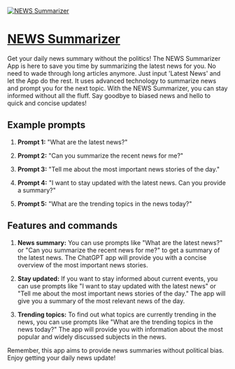 [![NEWS Summarizer](https://files.oaiusercontent.com/file-5QZJEfhf37UAajTImNpxm1r5?se=2123-10-17T04%3A48%3A23Z&sp=r&sv=2021-08-06&sr=b&rscc=max-age%3D31536000%2C%20immutable&rscd=attachment%3B%20filename%3D5ac175e5-7adf-408f-89c4-62b7530f9e3d.png&sig=MF7kbLLTa/n2cmOB97d9FJxzwqkMun3anpqHLzy7fGY%3D)](https://chat.openai.com/g/g-URMafQVdi-news-summarizer)

# [NEWS Summarizer](https://chat.openai.com/g/g-URMafQVdi-news-summarizer)

Get your daily news summary without the politics! The NEWS Summarizer App is here to save you time by summarizing the latest news for you. No need to wade through long articles anymore. Just input 'Latest News' and let the App do the rest. It uses advanced technology to summarize news and prompt you for the next topic. With the NEWS Summarizer, you can stay informed without all the fluff. Say goodbye to biased news and hello to quick and concise updates!

## Example prompts

1. **Prompt 1:** "What are the latest news?"

2. **Prompt 2:** "Can you summarize the recent news for me?"

3. **Prompt 3:** "Tell me about the most important news stories of the day."

4. **Prompt 4:** "I want to stay updated with the latest news. Can you provide a summary?"

5. **Prompt 5:** "What are the trending topics in the news today?"

## Features and commands

1. **News summary:** You can use prompts like "What are the latest news?" or "Can you summarize the recent news for me?" to get a summary of the latest news. The ChatGPT app will provide you with a concise overview of the most important news stories.

2. **Stay updated:** If you want to stay informed about current events, you can use prompts like "I want to stay updated with the latest news" or "Tell me about the most important news stories of the day." The app will give you a summary of the most relevant news of the day.

3. **Trending topics:** To find out what topics are currently trending in the news, you can use prompts like "What are the trending topics in the news today?" The app will provide you with information about the most popular and widely discussed subjects in the news.

Remember, this app aims to provide news summaries without political bias. Enjoy getting your daily news update!